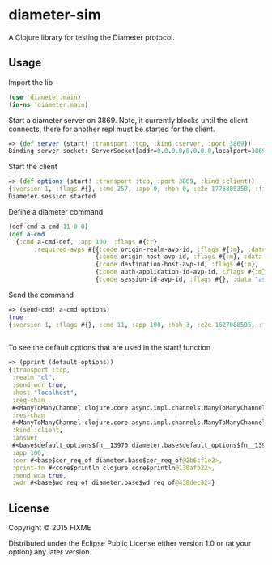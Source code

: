 # diameter-sim

A Clojure library for testing the Diameter protocol.

## Usage

Import the lib
```clojure
(use 'diameter.main)
(in-ns 'diameter.main)
```
Start a diameter server on 3869. Note, it currently blocks until the client connects, there for another repl must be started for the client.

```clojure
=> (def server (start! :transport :tcp, :kind :server, :port 3869))
Binding server socket: ServerSocket[addr=0.0.0.0/0.0.0.0,localport=3869]
``` 

Start the client 
```clojure
=> (def options (start! :transport :tcp, :port 3869, :kind :client))
{:version 1, :flags #{}, :cmd 257, :app 0, :hbh 0, :e2e 1776805358, :fixed-avps [], :required-avps #{{:code 257, :flags #{:m}, :data 127.0.0.1} {:code 281, :flags #{}, :data Successful handshake} {:code 299, :flags #{:m}, :data 0} {:code 258, :flags #{:m}, :data 100} {:code 264, :flags #{:m}, :data dia2} {:code 267, :flags #{}, :data 4294967295} {:code 269, :flags #{}, :data MediationZone} {:code 278, :flags #{:m}, :data 1449595604} {:code 296, :flags #{:m}, :data dr} {:code 266, :flags #{:m}, :data 9008} {:code 268, :flags #{:m}, :data 2001}}}
Diameter session started
```
Define a diameter command
```clojure
(def-cmd a-cmd 11 0 0)
(def a-cmd 
  {:cmd a-cmd-def, :app 100, :flags #{:r} 
       :required-avps #{{:code origin-realm-avp-id, :flags #{:m}, :data "cl"}
                        {:code origin-host-avp-id, :flags #{:m}, :data "localhost"}
                        {:code destination-host-avp-id, :flags #{:m}, :data "dr"}
                        {:code auth-application-id-avp-id, :flags #{:m}, :data 100}
                        {:code session-id-avp-id, :flags #{}, :data "asdf"}}})
```

Send the command
```clojure
=> (send-cmd! a-cmd options)  
true
{:version 1, :flags #{}, :cmd 11, :app 100, :hbh 3, :e2e 1627088595, :fixed-avps [], :required-avps #{{:code 264, :flags #{:m}, :data dia2} {:code 296, :flags #{:m}, :data dr} {:code 268, :flags #{:m}, :data 2001}}}
                      
```
To see the default options that are used in the start! function
```clojure
=> (pprint (default-options))
{:transport :tcp,
 :realm "cl",
 :send-wdr true,
 :host "localhost",
 :req-chan
 #<ManyToManyChannel clojure.core.async.impl.channels.ManyToManyChannel@5f4215b6>,
 :res-chan
 #<ManyToManyChannel clojure.core.async.impl.channels.ManyToManyChannel@5ba616b0>,
 :kind :client,
 :answer
 #<base$default_options$fn__13970 diameter.base$default_options$fn__13970@782f4407>,
 :app 100,
 :cer #<base$cer_req_of diameter.base$cer_req_of@2b6cf1e2>,
 :print-fn #<core$println clojure.core$println@130afb22>,
 :send-wda true,
 :wdr #<base$wd_req_of diameter.base$wd_req_of@438dec32>}
```


## License

Copyright © 2015 FIXME

Distributed under the Eclipse Public License either version 1.0 or (at
your option) any later version.
